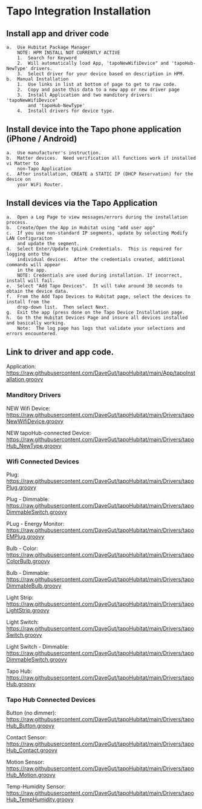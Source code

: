 # Tapo Integration Installation

## Install app and driver code

	a.	Use Hubitat Package Manager
 		NOTE: HPM INSTALL NOT CURRENTLY ACTIVE
 		1.	Search for Keyword
   		2.	Will automatically load App, 'tapoNewWifiDevice" and 'tapoHub-NewType' drivers.
	 	3.	Select driver for your device based on description in HPM.
   	b.	Manual Installation
		1.	Use links in list at bottom of page to get to raw code.
  		2.	Copy and paste this data to a new app or new driver page
		3.	Install Application and two manditory drivers: 'tapoNewWifiDevice" 
  			and 'tapoHub-NewType'
  		4.	Install drivers for device type.

##	Install device into the Tapo phone application (iPhone / Android)

	a.  Use manufacturer's instruction.
 	b.	Matter devices.  Need verification all functions work if installed vi Matter to 
  		non-Tapo Application
  	c.	After installation, CREATE a STATIC IP (DHCP Reservation) for the device on 
   		your WiFi Router.

##	Install devices via the Tapo Application

	a.	Open a Log Page to view messages/errors during the installation process.
 	b.  Create/Open the App in Hubitat using "add user app"
 	c.	If you use non-standard IP segments, update by selecting Modify LAN Configuraiton
  		and update the segment.
	d.	Select Enter/Update tpLink Credentials.  This is required for logging onto the
 		individual devices.  After the credentials created, additional commands will appear
   		in the app.
	 	NOTE: Credentials are used during installation. If incorrect, install will fail.
   	e.	Select "Add Tapo Devices".  It will take around 30 seconds to obtain the device data.
	f.	From the Add Tapo Devices to Hubitat page, select the devices to install from the 
 		drop-down list.  Then select Next.
   	g.	Exit the app (press done on the Tapo Device Installation page.
	h.	Go th the Hubitat Devices Page and insure all devices installed and basically working.
 		Note:  The log page has logs that validate your selections and errors encountered.

## Link to driver and app code.

  Application: https://raw.githubusercontent.com/DaveGut/tapoHubitat/main/App/tapoInstallation.groovy

  ### Manditory Drivers

  NEW Wifi Device: https://raw.githubusercontent.com/DaveGut/tapoHubitat/main/Drivers/tapoNewWifiDevice.groovy

  NEW tapoHub-connected Device: https://raw.githubusercontent.com/DaveGut/tapoHubitat/main/Drivers/tapoHub_NewType.groovy

  ### Wifi Connected Devices
  
  Plug: https://raw.githubusercontent.com/DaveGut/tapoHubitat/main/Drivers/tapoPlug.groovy

  Plug - Dimmable: https://raw.githubusercontent.com/DaveGut/tapoHubitat/main/Drivers/tapoDimmableSwitch.groovy

  PLug - Energy Monitor: https://raw.githubusercontent.com/DaveGut/tapoHubitat/main/Drivers/tapoEMPlug.groovy

  Bulb - Color: https://raw.githubusercontent.com/DaveGut/tapoHubitat/main/Drivers/tapoColorBulb.groovy

  Bulb - Dimmable: https://raw.githubusercontent.com/DaveGut/tapoHubitat/main/Drivers/tapoDimmableBulb.groovy

  Light Strip: https://raw.githubusercontent.com/DaveGut/tapoHubitat/main/Drivers/tapoLightStrip.groovy

  Light Switch: https://raw.githubusercontent.com/DaveGut/tapoHubitat/main/Drivers/tapoSwitch.groovy

  Light Switch - Dimmable: https://raw.githubusercontent.com/DaveGut/tapoHubitat/main/Drivers/tapoDimmableSwitch.groovy

  Tapo Hub: https://raw.githubusercontent.com/DaveGut/tapoHubitat/main/Drivers/tapoHub.groovy

  ### Tapo Hub Connected Devices

  Button (no dimmer): https://raw.githubusercontent.com/DaveGut/tapoHubitat/main/Drivers/tapoHub_Button.groovy

  Contact Sensor: https://raw.githubusercontent.com/DaveGut/tapoHubitat/main/Drivers/tapoHub_Contact.groovy

  Motion Sensor: https://raw.githubusercontent.com/DaveGut/tapoHubitat/main/Drivers/tapoHub_Motion.groovy

  Temp-Humidity Sensor: https://raw.githubusercontent.com/DaveGut/tapoHubitat/main/Drivers/tapoHub_TempHumidity.groovy
  
